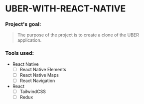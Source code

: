 # UBER-WITH-REACT-NATIVE

### Project's goal:
> The purpose of the project is to create a clone of the UBER application.

### Tools used:
* React Native
    - [ ] React Native Elements
    - [ ] React Native Maps
    - [ ] React Navigation
* React
    - [ ] TailwindCSS
    - [ ] Redux